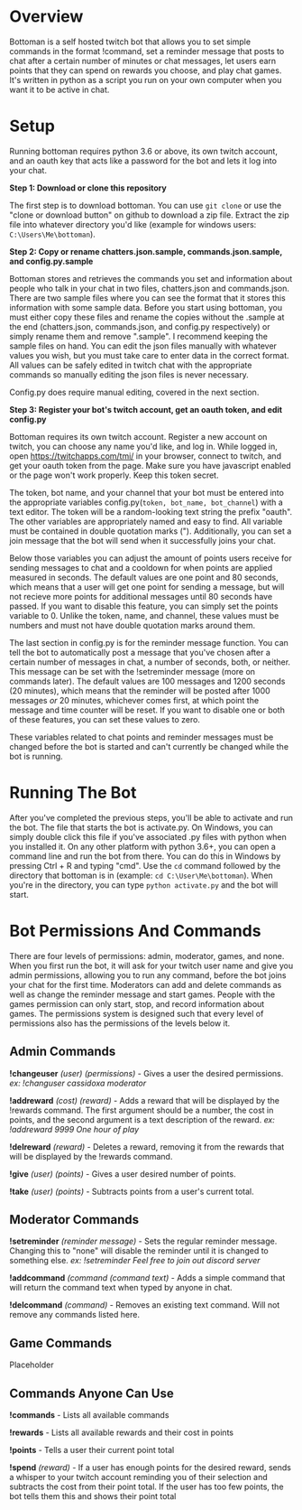<h1>Overview</h1>

Bottoman is a self hosted twitch bot that allows you to set simple commands in the format !command, set a reminder message that posts to chat after a certain number of minutes or chat messages, let users earn points that they can spend on rewards you choose, and play chat games. It's written in python as a script you run on your own computer when you want it to be active in chat.

<h1>Setup</h1>

Running bottoman requires python 3.6 or above, its own twitch account, and an oauth key that acts like a password for the bot and lets it log into your chat.

<b>Step 1: Download or clone this repository</b>

The first step is to download bottoman. You can use `git clone` or use the "clone or download button" on github to download a zip file. Extract the zip file into whatever directory you'd like (example for windows users: `C:\Users\Me\bottoman`).

<b>Step 2: Copy or rename chatters.json.sample, commands.json.sample, and config.py.sample</b>

Bottoman stores and retrieves the commands you set and information about people who talk in your chat in two files, chatters.json and commands.json. There are two sample files where you can see the format that it stores this information with some sample data. Before you start using bottoman, you must either copy these files and rename the copies without the .sample at the end (chatters.json, commands.json, and config.py respectively) or simply rename them and remove ".sample". I recommend keeping the sample files on hand. You can edit the json files manually with whatever values you wish, but you must take care to enter data in the correct format. All values can be safely edited in twitch chat with the appropriate commands so manually editing the json files is never necessary.

Config.py does require manual editing, covered in the next section. 

<b>Step 3: Register your bot's twitch account, get an oauth token, and edit config.py</b>

Bottoman requires its own twitch account. Register a new account on twitch, you can choose any name you'd like, and log in. While logged in, open https://twitchapps.com/tmi/ in your browser, connect to twitch, and get your oauth token from the page. Make sure you have javascript enabled or the page won't work properly. Keep this token secret.

The token, bot name, and your channel that your bot must be entered into the appropriate variables config.py(`token, bot_name, bot_channel`) with a text editor. The token will be a random-looking text string the prefix "oauth". The other variables are appropriately named and easy to find. All variable must be contained in double quotation marks ("). Additionally, you can set a join message that the bot will send when it successfully joins your chat.

Below those variables you can adjust the amount of points users receive for sending messages to chat and a cooldown for when points are applied measured in seconds. The default values are one point and 80 seconds, which means that a user will get one point for sending a message, but will not recieve more points for additional messages until 80 seconds have passed. If you want to disable this feature, you can simply set the points variable to 0. Unlike the token, name, and channel, these values must be numbers and must not have double quotation marks around them.

The last section in config.py is for the reminder message function. You can tell the bot to automatically post a message that you've chosen after a certain number of messages in chat, a number of seconds, both, or neither. This message can be set with the !setreminder message (more on commands later). The default values are 100 messages and 1200 seconds (20 minutes), which means that the reminder will be posted after 1000 messages *or* 20 minutes, whichever comes first, at which point the message and time counter will be reset. If you want to disable one or both of these features, you can set these values to zero.

These variables related to chat points and reminder messages must be changed before the bot is started and can't currently be changed while the bot is running.

<h1>Running The Bot</h1>

After you've completed the previous steps, you'll be able to activate and run the bot. The file that starts the bot is activate.py. On Windows, you can simply double click this file if you've associated .py files with python when you installed it. On any other platform with python 3.6+, you can open a command line and run the bot from there. You can do this in Windows by pressing Ctrl + R and typing "cmd". Use the `cd` command followed by the directory that bottoman is in (example: `cd C:\User\Me\bottoman`). When you're in the directory, you can type `python activate.py` and the bot will start. 

<h1>Bot Permissions And Commands</h1>

There are four levels of permissions: admin, moderator, games, and none. When you first run the bot, it will ask for your twitch user name and give you admin permissions, allowing you to run any command, before the bot joins your chat for the first time. Moderators can add and delete commands as well as change the reminder message and start games. People with the games permission can only start, stop, and record information about games. The permissions system is designed such that every level of permissions also has the permissions of the levels below it.

<h2>Admin Commands</h2>

<b>!changeuser</b> *(user)* *(permissions)* - Gives a user the desired permissions. *ex: !changuser cassidoxa moderator*

<b>!addreward</b> *(cost)* *(reward)* - Adds a reward that will be displayed by the !rewards command. The first argument should be a number, the cost in points, and the second argument is a text description of the reward. *ex: !addreward 9999 One hour of play*

<b>!delreward</b> *(reward)* - Deletes a reward, removing it from the rewards that will be displayed by the !rewards command.

<b>!give</b> *(user)* *(points)* - Gives a user desired number of points.

<b>!take</b> *(user)* *(points)* - Subtracts points from a user's current total.

<h2>Moderator Commands</h2>

<b>!setreminder</b> *(reminder message)* - Sets the regular reminder message. Changing this to "none" will disable the reminder until it is changed to something else. *ex: !setreminder Feel free to join out discord server*

<b>!addcommand</b> *(command* *(command text)* - Adds a simple command that will return the command text when typed by anyone in chat.

<b>!delcommand</b> *(command)* - Removes an existing text command. Will not remove any commands listed here.

<h2>Game Commands</h2>

Placeholder

<h2>Commands Anyone Can Use</h2>

<b>!commands</b> - Lists all available commands

<b>!rewards</b> - Lists all available rewards and their cost in points

<b>!points</b> - Tells a user their current point total

<b>!spend</b> *(reward)* - If a user has enough points for the desired reward, sends a whisper to your twitch account reminding you of their selection and subtracts the cost from their point total. If the user has too few points, the bot tells them this and shows their point total


